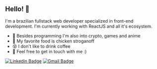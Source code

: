 ## Hello! 👋
I'm a brazilian fullstack web developer specialized in front-end development. I'm currently working with ReactJS and all it's ecosystem.

- 💚 Besides programming I'm also into crypto, games and anime
- 🍗 My favorite food is chicken stroganoff
- 😵 I don't like to drink coffee
- 💬 Feel free to get in touch with me :)

[![Linkedin Badge](https://img.shields.io/badge/-Renato%20Marques%20Teles-blue?style=flat-square&logo=Linkedin&logoColor=white&link=https://www.linkedin.com/in/renato-marques-teles/)](https://www.linkedin.com/in/renato-marques-teles/)
[![Gmail Badge](https://img.shields.io/badge/-renatomarquesteles@gmail.com-c14438?style=flat-square&logo=Gmail&logoColor=white&link=mailto:renatomarquesteles@gmail.com)](mailto:renatomarquesteles@gmail.com)
